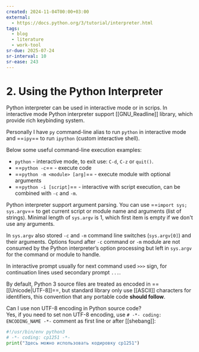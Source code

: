 ```yaml
---
created: 2024-11-04T00:00+03:00
external:
  - https://docs.python.org/3/tutorial/interpreter.html
tags:
  - blog
  - literature
  - work-tool
sr-due: 2025-07-24
sr-interval: 10
sr-ease: 243
---
```


# 2. Using the Python Interpreter

Python interpreter can be used in interactive mode or in scrips. In interactive mode Python interpreter support [[GNU_Readline]] library, which provide rich keybinding system.

Personally I have `py` command-line alias to run `python` in interactive mode and ==`ipy`== to run `ipython` (custom interactive shell).

Below some useful command-line execution examples:
- `python` - interactive mode, to exit use: `C-d`, `C-z` or `quit()`.
- ==`python -c`== - execute code
- ==`python -m <module> [arg]`== - execute module with optional arguments
- ==`python -i [script]`== - interactive with script execution, can be combined with `-c` and `-m`.

Python interpreter support argument parsing. You can use ==`import sys; sys.argv`== to get current script or module name and arguments (list of strings). Minimal length of `sys.argv` is 1, which first item is empty if we don't use any arguments.

In `sys.argv` also stored `-c` and `-m` command line switches (`sys.argv[0]`) and their arguments. Options found after `-c` command or `-m` module are not consumed by the Python interpreter’s option processing but left in `sys.argv` for the command or module to handle.

In interactive prompt usually for next command used `>>>` sign, for continuation lines used secondary prompt `...`.

By default, Python 3 source files are treated as encoded in ==[[Unicode|UTF-8]]==, but standard library only use [[ASCII]] characters for identifiers, this convention that any portable code **should follow**.

Can I use non UTF-8 encoding in Python source code?
<br class="f">
Yes, if you need to set non UTF-8 encoding, use `# -*- coding: ENCODING_NAME
-*-` comment as first line or after [[shebang]]:
```python
#!/usr/bin/env python3
# -*- coding: cp1251 -*-
print("Здесь можно использовать кодировку cp1251")
```